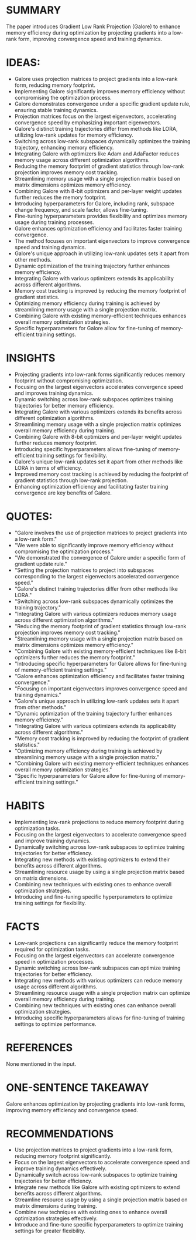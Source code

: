 # SUMMARY
The paper introduces Gradient Low Rank Projection (Galore) to enhance memory efficiency during optimization by projecting gradients into a low-rank form, improving convergence speed and training dynamics.

# IDEAS:
- Galore uses projection matrices to project gradients into a low-rank form, reducing memory footprint.
- Implementing Galore significantly improves memory efficiency without compromising the optimization process.
- Galore demonstrates convergence under a specific gradient update rule, ensuring stable training dynamics.
- Projection matrices focus on the largest eigenvectors, accelerating convergence speed by emphasizing important eigenvectors.
- Galore's distinct training trajectories differ from methods like LORA, utilizing low-rank updates for memory efficiency.
- Switching across low-rank subspaces dynamically optimizes the training trajectory, enhancing memory efficiency.
- Integrating Galore with optimizers like Adam and AdaFactor reduces memory usage across different optimization algorithms.
- Reducing the memory footprint of gradient statistics through low-rank projection improves memory cost tracking.
- Streamlining memory usage with a single projection matrix based on matrix dimensions optimizes memory efficiency.
- Combining Galore with 8-bit optimizers and per-layer weight updates further reduces the memory footprint.
- Introducing hyperparameters for Galore, including rank, subspace change frequency, and scale factor, allows fine-tuning.
- Fine-tuning hyperparameters provides flexibility and optimizes memory usage during training processes.
- Galore enhances optimization efficiency and facilitates faster training convergence.
- The method focuses on important eigenvectors to improve convergence speed and training dynamics.
- Galore's unique approach in utilizing low-rank updates sets it apart from other methods.
- Dynamic optimization of the training trajectory further enhances memory efficiency.
- Integrating Galore with various optimizers extends its applicability across different algorithms.
- Memory cost tracking is improved by reducing the memory footprint of gradient statistics.
- Optimizing memory efficiency during training is achieved by streamlining memory usage with a single projection matrix.
- Combining Galore with existing memory-efficient techniques enhances overall memory optimization strategies.
- Specific hyperparameters for Galore allow for fine-tuning of memory-efficient training settings.

# INSIGHTS
- Projecting gradients into low-rank forms significantly reduces memory footprint without compromising optimization.
- Focusing on the largest eigenvectors accelerates convergence speed and improves training dynamics.
- Dynamic switching across low-rank subspaces optimizes training trajectories for better memory efficiency.
- Integrating Galore with various optimizers extends its benefits across different optimization algorithms.
- Streamlining memory usage with a single projection matrix optimizes overall memory efficiency during training.
- Combining Galore with 8-bit optimizers and per-layer weight updates further reduces memory footprint.
- Introducing specific hyperparameters allows fine-tuning of memory-efficient training settings for flexibility.
- Galore's unique low-rank updates set it apart from other methods like LORA in terms of efficiency.
- Improved memory cost tracking is achieved by reducing the footprint of gradient statistics through low-rank projection.
- Enhancing optimization efficiency and facilitating faster training convergence are key benefits of Galore.

# QUOTES:
- "Galore involves the use of projection matrices to project gradients into a low-rank form."
- "We were able to significantly improve memory efficiency without compromising the optimization process."
- "We demonstrated the convergence of Galore under a specific form of gradient update rule."
- "Setting the projection matrices to project into subspaces corresponding to the largest eigenvectors accelerated convergence speed."
- "Galore's distinct training trajectories differ from other methods like LORA."
- "Switching across low-rank subspaces dynamically optimizes the training trajectory."
- "Integrating Galore with various optimizers reduces memory usage across different optimization algorithms."
- "Reducing the memory footprint of gradient statistics through low-rank projection improves memory cost tracking."
- "Streamlining memory usage with a single projection matrix based on matrix dimensions optimizes memory efficiency."
- "Combining Galore with existing memory-efficient techniques like 8-bit optimizers further reduces the memory footprint."
- "Introducing specific hyperparameters for Galore allows for fine-tuning of memory-efficient training settings."
- "Galore enhances optimization efficiency and facilitates faster training convergence."
- "Focusing on important eigenvectors improves convergence speed and training dynamics."
- "Galore's unique approach in utilizing low-rank updates sets it apart from other methods."
- "Dynamic optimization of the training trajectory further enhances memory efficiency."
- "Integrating Galore with various optimizers extends its applicability across different algorithms."
- "Memory cost tracking is improved by reducing the footprint of gradient statistics."
- "Optimizing memory efficiency during training is achieved by streamlining memory usage with a single projection matrix."
- "Combining Galore with existing memory-efficient techniques enhances overall memory optimization strategies."
- "Specific hyperparameters for Galore allow for fine-tuning of memory-efficient training settings."

# HABITS
- Implementing low-rank projections to reduce memory footprint during optimization tasks.
- Focusing on the largest eigenvectors to accelerate convergence speed and improve training dynamics.
- Dynamically switching across low-rank subspaces to optimize training trajectories for better efficiency.
- Integrating new methods with existing optimizers to extend their benefits across different algorithms.
- Streamlining resource usage by using a single projection matrix based on matrix dimensions.
- Combining new techniques with existing ones to enhance overall optimization strategies.
- Introducing and fine-tuning specific hyperparameters to optimize training settings for flexibility.

# FACTS
- Low-rank projections can significantly reduce the memory footprint required for optimization tasks.
- Focusing on the largest eigenvectors can accelerate convergence speed in optimization processes.
- Dynamic switching across low-rank subspaces can optimize training trajectories for better efficiency.
- Integrating new methods with various optimizers can reduce memory usage across different algorithms.
- Streamlining resource usage with a single projection matrix can optimize overall memory efficiency during training.
- Combining new techniques with existing ones can enhance overall optimization strategies.
- Introducing specific hyperparameters allows for fine-tuning of training settings to optimize performance.

# REFERENCES
None mentioned in the input.

# ONE-SENTENCE TAKEAWAY
Galore enhances optimization by projecting gradients into low-rank forms, improving memory efficiency and convergence speed.

# RECOMMENDATIONS
- Use projection matrices to project gradients into a low-rank form, reducing memory footprint significantly.
- Focus on the largest eigenvectors to accelerate convergence speed and improve training dynamics effectively.
- Dynamically switch across low-rank subspaces to optimize training trajectories for better efficiency.
- Integrate new methods like Galore with existing optimizers to extend benefits across different algorithms.
- Streamline resource usage by using a single projection matrix based on matrix dimensions during training.
- Combine new techniques with existing ones to enhance overall optimization strategies effectively.
- Introduce and fine-tune specific hyperparameters to optimize training settings for greater flexibility.